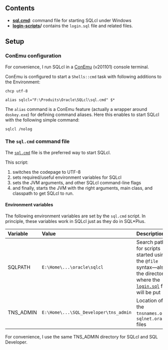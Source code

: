 ## Contents

* **[sql.cmd](sql.cmd)**: command file for starting SQLcl under Windows
* **[login-scripts](login-scripts)/**  contains the `login.sql` file and related files.

## Setup

### ConEmu configuration

For convenience, I run SQLcl in a 
[ConEmu](https://conemu.github.io/en/TableOfContents.html) (v201101)
console terminal.

ConEmu is configured to start a `Shells::cmd` task with following additions to the Environment:
```
chcp utf-8

alias sqlcl="F:\Produits\Oracle\SQLcl\sql.cmd" $*
```

The `alias` command is a ConEmu feature (actually a wrapper around `doskey.exe`)
for defining command aliases. Here this enables to start SQLcl with the following
simple command:

```
sqlcl /nolog
```

### The `sql.cmd` command file

The [`sql.cmd`](sql.cmd) file is the preferred way to start SQLcl.

This script:
1. switches the codepage to UTF-8
2. sets required/useful environment variables for SQLcl
3. sets the JVM arguments, and other SQLcl command-line flags
4. and finally, starts the JVM with the right arguments, main class, and classpath to get 
  SQLcl to run.

#### Environment variables

The following environment variables are set by the `sql.cmd` script. In principle, these
variables work in SQLcl just as they do in SQL\*Plus.

| Variable | Value | Description |
|:---------|:------|:------------|
| SQLPATH  | `E:\Home\...\oracle\sqlcl` | Search path for scripts started using the `@file` syntax—also the directory where the [`login.sql`](login-scripts/login.sql) file will be put |
| TNS_ADMIN | `E:\Home\...\SQL_Developer\tns_admin` | Location of the `tnsnames.ora`, `sqlnet.ora` files |

For convenience, I use the same TNS_ADMIN directory for SQLcl and SQL Developer.


